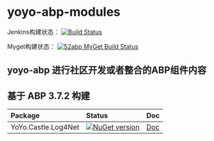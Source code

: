 # yoyo-abp-modules

Jenkins构建状态： [![Build Status](https://ci.52abp.com/buildStatus/icon?job=yoyo-abp-modules/master)](https://ci.52abp.com/job/yoyo-abp-modules/job/master/)

Myget构建状态：  [![52abp MyGet Build Status](https://www.myget.org/BuildSource/Badge/52abp?identifier=c479b95c-18ed-4434-aab6-d6349fad2ebf)](https://www.myget.org/)

## yoyo-abp 进行社区开发或者整合的ABP组件内容

## 基于 ABP 3.7.2 构建

| Package             | Status                                                                                                             | Doc                                      |
| :------------------ | :----------------------------------------------------------------------------------------------------------------- | :--------------------------------------- |
| YoYo.Castle.Log4Net | [![NuGet version](https://badge.fury.io/nu/YoYo.Castle.Log4Net.svg)](https://badge.fury.io/nu/YoYo.Castle.Log4Net) | [Doc](src/YoYo.Castle.Log4Net/README.md) |
